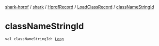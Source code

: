 [shark-hprof](../../../index.md) / [shark](../../index.md) / [HprofRecord](../index.md) / [LoadClassRecord](index.md) / [classNameStringId](./class-name-string-id.md)

# classNameStringId

`val classNameStringId: `[`Long`](https://kotlinlang.org/api/latest/jvm/stdlib/kotlin/-long/index.html)